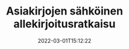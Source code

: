 ---
############################# Static ############################
layout: "product"
date: 2022-03-01T15:12:22
draft: false
#operation: 
#signaturetype: 
#fileformat: 
#productName: Java
lang: fi
#productCode: java
#otherformats: 
#breadcrumb: Put  signature on  for Java
product: "Signature"
product_tag: "signature"

############################# Head ############################
head_title: ".NET, Java, pilvisovellusliittymät ja online-asiakirjojen allekirjoitussovellukset"
head_description: "Hanki all-in-one asiakirjan sähköinen allekirjoitusratkaisu .NET-, Java- ja pilvipohjaisille sovelluksille. Allekirjoita yleisiä asiakirjamuotoja verkossa yksinkertaisella vedä ja pudota -ominaisuuden avulla"

############################# Header ############################
title: "Asiakirjojen sähköinen allekirjoitusratkaisu"
description: "Allekirjoita digitaalisia asiakirjoja ja kuvia millä tahansa alustalla käyttämällä ohjelmoijille ja loppukäyttäjille joustavia API- ja sovelluspohjaisia ​​ratkaisujamme."

############################# APIs ###############################
apis:
  enable: true

  api:
    # api loop
    - title: "GroupDocs.Signature High Code API:t sisältävät"
      link: "/signature/"
      label: "Näytä kaikki High Code API:t"
      api_product:
        # api_product loop
        - link: "/signature/net/"
          img_alt: "GroupDocs.Signature for .NET"
          image: "/border/groupdocs-signature-net.svg"
          product: "GroupDocs.Signature for"
          platform: ".NET"
          content: "Alkuperäinen .NET-sovellusliittymä, jonka avulla voit lisätä, etsiä ja tarkistaa suosituimpia digitaalisia allekirjoitustyyppejä Microsoft Officeen, PDF-tiedostoihin, kuviin ja moniin muihin muotoihin .NET-sovelluksissa."

        # api_product loop
        - link: "/signature/java/"
          img_alt: "GroupDocs.Signature for Java"
          image: "/border/groupdocs-signature-java.svg"
          product: "GroupDocs.Signature for"
          platform: "Java"
          content: "Anna Java-sovelluksille eSignature-ominaisuudet allekirjoittaa digitaalisesti laaja valikoima asiakirjoja ja kuvia missä tahansa käyttöjärjestelmässä, johon on asennettu JDK."

        # api_product loop
        - link: "/signature/nodejs-java/"
          img_alt: "GroupDocs.Signature for Node.js via Java"
          image: "/border/groupdocs-signature-nodejs-java.svg"
          product: "GroupDocs.Signature for"
          platform: "Node.js"
          content: "Node.js-ratkaisumme laajentaa liiketoimintasovelluksiasi digitaalisella allekirjoituksella. Aseta sähköiset allekirjoitukset suosittuihin asiakirjoihin ja kuvamuotoihin helposti."

    # api loop
    - title: "GroupDocs.Signature Low Code API:t sisältävät"
      link: "https://products.groupdocs.cloud/signature"
      label: "Näytä kaikki Low Code API:t"
      api_product:
        # api_product loop
        - link: "https://products.groupdocs.cloud/signature/curl"
          img_alt: "GroupDocs.Signature Cloud for cURL"
          image: "https://www.groupdocs.cloud/templates/groupdocscloud/images/sdk/272x272/groupdocs_signature-for-curl.png"
          product: "GroupDocs.Signature"
          platform: "Cloud for cURL"
          content: "Työskentele cURL RESTful document signature API:n kanssa lisätäksesi ja muokataksesi erilaisia ​​allekirjoitustyyppejä kaikissa suosituissa asiakirjamuodoissa, mukaan lukien PDF, Word, Excel ja kuvat."

        # api_product loop
        - link: "https://products.groupdocs.cloud/signature/net"
          img_alt: "GroupDocs.Signature Cloud SDK for .NET"
          image: "https://www.groupdocs.cloud/templates/groupdocscloud/images/sdk/272x272/groupdocs_signature-for-net.png"
          product: "GroupDocs.Signature"
          platform: "Cloud SDK for .NET"
          content: "Käytä sähköisen allekirjoituksen RESTful APIa helposti .NET SDK:n kanssa hallitaksesi digitaalista allekirjoitusta useissa asiakirjamuodoissa .NET-sovelluksissa."

        # api_product loop
        - link: "https://products.groupdocs.cloud/signature/java"
          img_alt: "GroupDocs.Signature Cloud SDK for Java"
          image: "https://www.groupdocs.cloud/templates/groupdocscloud/images/sdk/272x272/groupdocs_signature-for-java.png"
          product: "GroupDocs.Signature"
          platform: "Cloud SDK for Java"
          content: "Ota käyttöön edistyneitä dokumenttien allekirjoitusominaisuuksia Java-sovelluksissasi erityisesti suunnitellulla Java-dokumenttien allekirjoitus-SDK:lla."

    # api loop
    - title: "GroupDocs.Signature Ei koodisovelluksia"
      link: "https://products.groupdocs.app/signature"
      label: "Näytä kaikki koodittomat sovellukset"
      api_product:
        # api_product loop
        - link: "https://products.groupdocs.app/signature/total"
          img_alt: "GroupDocs.Signature Total"
          image: "https://www.aspose.cloud/templates/asposeapp/images/products/logo/aspose_signature-app.png"
          product: "GroupDocs.Signature"
          platform: "Total"
          content: "Allekirjoita Microsoft Word-, Excel-, PowerPoint-, Visio- ja PDF-tiedostot tekstillä, kuvalla, viivakoodilla tai QR-koodilla."

        # api_product loop
        - link: "https://products.groupdocs.app/signature/docx"
          img_alt: "GroupDocs.Signature DOCX"
          image: "https://www.aspose.cloud/templates/groupdocsapp/images/products/logo/groupdocs_words-app.png"
          product: "GroupDocs.Signature"
          platform: "DOCX"
          content: "Allekirjoita Word-asiakirjoja digitaalisesti verkossa suoraan selaimestasi ilmaiseksi."

        # api_product loop
        - link: "https://products.groupdocs.app/signature/pdf"
          img_alt: "GroupDocs.Signature PDF"
          image: "https://www.aspose.cloud/templates/groupdocsapp/images/products/logo/groupdocs_pdf-app.png"
          product: "GroupDocs.Signature"
          platform: "PDF"
          content: "e-Allekirjoita PDF-tiedostoja tekstin, kuvan tai viivakoodin avulla mistä tahansa verkkoselaimesta."

############################# Back to top ###############################
back_to_top:
  enable: true
---